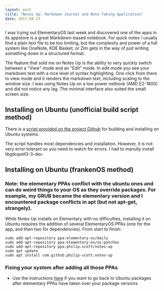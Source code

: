 ```yaml
---
layout: post
title: "Notes Up: Markdown Journal and Note Taking Application"
date: 2017-08-23
---
```


I was trying out ElementaryOS last week and discovered one of the apps in its appstore is a great Markdown-based notebook. For quick notes I usually find a plain text file to be too limiting, but the complexity and power of a full system like OneNote, KDE Basket, or Zim gets in the way of just writing something down in a structured format.

The feature that sold me on Notes Up is the ability to very quickly switch between a "View" mode and an "Edit" mode. In edit mode you see your markdown text with a nice level of syntax highlighting. One click from there to view mode and it renders the markdown text, including scaling to the window size. I was using Notes Up on a low power netbook (AMD E2-1800) and did not notice any lag. The minimal interface also suited the small screen size.

## Installing on Ubuntu (unofficial build script method)

There is a [script provided on the project Github](https://github.com/Philip-Scott/Notes-up/wiki/Build-and-Install-on-Ubuntu-16.04,-16.10,-17.04,-17.10) for building and installing on Ubuntu systems.

The script handles _most_ dependencies and installation. However, it is not very error tolerant so you need to watch for errors. I had to manully install libgtkspell3-3-dev.




## Installing on Ubuntu (frankenOS method)

### Note: the elementary PPAs conflict with the ubuntu ones and can do weird things to your OS as they override packages. For example, my GRUB became the elementary version and I encountered package conflicts in apt (but not apt-get, strangely).

While Notes Up installs on Elementary with no difficulties, installing it on Ubuntu requires the addition of several ElementaryOS PPAs (one for the app, and then two for dependencies). From start to finish:

    sudo add-apt-repository ppa:elementary-os/daily
    sudo add-apt-repository ppa:elementary-os/os-patches
    sudo add-apt-repository ppa:philip.scott/notes-up
    sudo apt update
    sudo apt install com.github.philip-scott.notes-up

### Fixing your system after adding all those PPAs
- Use the instructions [here](https://askubuntu.com/a/722582) if you want to go back to Ubuntu packages after elementary PPAs have taken over your package versions

